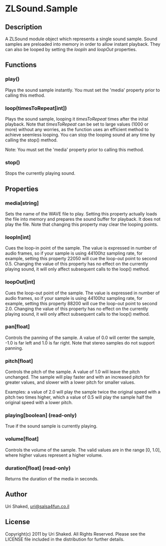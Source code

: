 # ZLSound.Sample

## Description

A ZLSound module object which represents a single sound sample. Sound samples are preloaded into memory in order
to allow instant playback. They can also be looped by setting the <em>loopIn</em> and <em>loopOut</em> properties.

## Functions

### play()

Plays the sound sample instantly. You must set the 'media' property prior to calling this method.

### loop(timesToRepeat[int])

Plays the sound sample, looping it <em>timesToRepeat</em> times after the inital playback. Note 
that <em>timesToRepeat</em> can be set to large values (1000 or more) without any worries, as the
function uses an efficient method to achieve seemless looping. You can stop the looping sound at
any time by calling the stop() method.

Note: You must set the 'media' property prior to calling this method.

### stop()

Stops the currently playing sound.

## Properties

### media[string]

Sets the name of the WAVE file to play. Setting this property actually loads the file into memory and prepares the sound buffer for playback. It does not play the file. Note that changing this property may clear the looping points.

### loopIn[int]

Cues the loop-in point of the sample. The value is expressed in number of audio frames, so if your sample is using 44100hz sampling rate, for example, setting this property 22050 will cue the loop-out point to second 0.5. Changing
the value of this property has no effect on the currently playing sound, it will only affect subsequent calls to
the loop() method.

### loopOut[int]

Cues the loop-out point of the sample. The value is expressed in number of audio frames, so if your sample is using 44100hz sampling rate, for example, setting this property 88200 will cue the loop-out point to second 2.0. Changing
the value of this property has no effect on the currently playing sound, it will only affect subsequent calls to
the loop() method.

### pan[float]

Controls the panning of the sample. A value of 0.0 will center the sample, -1.0 is far left and 
1.0 is far right. Note that stereo samples do not support panning.

### pitch[float]

Controls the pitch of the sample. A value of 1.0 will leave the pitch unchanged. The sample will
play faster and with an increased pitch for greater values, and slower with a lower pitch for
smaller values.

Examples: a value of 2.0 will play the sample twice the original speed with a pitch two times
higher, which a value of 0.5 will play the sample half the original speed with a lower pitch.

### playing[boolean] (read-only)

True if the sound sample is currently playing.

### volume[float]

Controls the volume of the sample. The valid values are in the range [0, 1.0], where higher values represent
a higher volume.

### duration[float] (read-only)

Returns the duration of the media in seconds.

## Author

Uri Shaked, [uri@salsa4fun.co.il](mailto:uri@salsa4fun.co.il)

## License

Copyright(c) 2011 by Uri Shaked. All Rights Reserved. Please see the LICENSE file included in the distribution for further details.